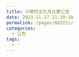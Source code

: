 ```yaml
---
title: 计算机文化月比赛公告
date: 2023-11-27 11:39:10
permalink: /pages/8d321c/
categories:
  - 公告
tags:
  - 
---
```


